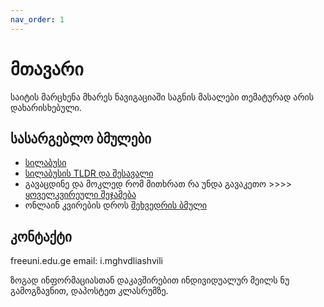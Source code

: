 ```yaml
---
nav_order: 1
---
```


# მთავარი
საიტის მარცხენა მხარეს ნავიგაციაში საგნის მასალები თემატურად არის დახარისხებული. 

## სასარგებლო ბმულები
- [სილაბუსი](/files/syllabus.pdf)
- [სილაბუსის TLDR  და შესავალი](/about)
- გავაცდინე და მოკლედ რომ მითხრათ რა უნდა გავაკეთო >>>> [ყოველკვირეული შეჯამება](/review) 
- ონლაინ კვირების დროს [შეხვედრის ბმული](zoom.us/j/7061620154)

## კონტაქტი
freeuni.edu.ge email: i.mghvdliashvili


ზოგად ინფორმაციასთან დაკავშირებით ინდივიდუალურ მეილს ნუ გამოგზავნით, დაპოსტეთ კლასრუმზე.


